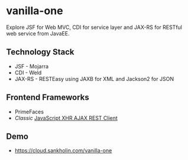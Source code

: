 # vanilla-one

Explore JSF for Web MVC, CDI for service layer and JAX-RS for RESTful web service from JavaEE. 

## Technology Stack

* JSF - Mojarra
* CDI - Weld
* JAX-RS - RESTEasy using JAXB for XML and Jackson2 for JSON

## Frontend Frameworks

* PrimeFaces
* _Classic_ [JavaScript XHR AJAX REST Client](src/main/webapp/restClient.html)

## Demo

* https://cloud.sankholin.com/vanilla-one
